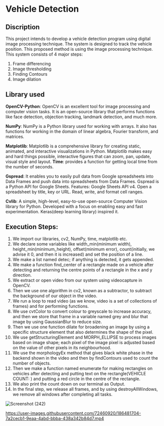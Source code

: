 # Vehicle Detection

## Discription
This project intends to develop a vehicle detection program using digital image processing technique.  The system is designed to track the vehicle position. This  proposed method is using the image processing technique. This system  consists of 4 major steps:
1) Frame differencing
2) Image thresholding 
3) Finding Contours 
4) Image dilation

##  Library used

**OpenCV-Python**: OpenCV is an excellent tool for image processing and computer vision tasks. It is an open-source library that performs functions like face detection, objection tracking, landmark detection, and much more.

**NumPy**: NumPy is a Python library used for working with arrays. It also has functions for working in the domain of linear algebra, Fourier transform, and matrices.

**Matplotlib**: Matplotlib is a comprehensive library for creating static, animated, and interactive visualizations in Python. Matplotlib makes easy and hard things possible, interactive figures that can zoom, pan, update, visual style and layout.
**Time**: provides a function for getting local time from the number of seconds.

**Gspread**: It enables you to easily pull data from Google spreadsheets into Data Frames and push data into spreadsheets from Data Frames. Gspread is a Python API for Google Sheets. Features: Google Sheets API v4. Open a spreadsheet by title, key or URL. Read, write, and format cell ranges.

**Cvlib**: A simple, high-level, easy-to-use open-source Computer Vision library for Python.
Developed with a focus on enabling easy and fast experimentation. Keras(deep learning library) inspired it.

## Execution Steps:


1.	We import our libraries, cv2, NumPy, time, matplotlib etc.
2.	We declare some variables like width_min(minimum width), height_min(minimum_height), offset(minimum error), count(initially, we advise it 0, and then it is increased) and set the position of a line.
3.	We make a list named detec; if anything is detected, it gets appended.
4.	We make a function find_center of a rectangle made on a vehicle after detecting and returning the centre points of a rectangle in the x and y direction.
5.	We extract or open video from our system using videocapture in OpenCV.
6.	Then we use one algorithm in cv2, known as a subtractor, to subtract the background of our object in the video.
7.	We run a loop to read video (as we know, video is a set of collections of frames) and for performing functions.
8.	We use cvtColor to convert colour to greyscale to increase accuracy, and then we store that frame in a variable named grey and blur that image by using GaussianBlur to reduce size.
9.	Then we use one function dilate for broadening an image by using a specific structure element that also determines the shape of the pixel.
10.	 We use getStructuringElement and MORPH_ELLIPSE to process images based on image shape; each pixel of the image pixel is adjusted based on the value of other pixels in its neighbourhood.
11.	We use the morphologyEx method that gives black white phase in the backend shown in the video and then by findContours used to count the number of objects.
12.	Then we make a function named enumerate for making rectangles on vehicles after detecting and putting text on the rectangle(VEHICLE COUNT: ) and putting a red circle in the centre of the rectangle.
13.	We also print the count down on our terminal as Output.
14.	In the final step, we release all frames, and by using destroyAllWindows, we remove all windows after completing all tasks.




![Screenshot (242)](https://user-images.githubusercontent.com/72460920/186479785-1901df45-7b33-461c-a3eb-7f42be6abfcc.png)




https://user-images.githubusercontent.com/72460920/186481704-7a2cecb1-9eaa-4abd-bbba-438a342b84d7.mp4





